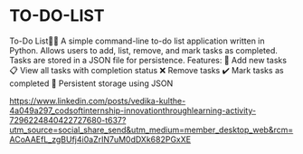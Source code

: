 # TO-DO-LIST
To-Do List📝✅ A simple command-line to-do list application written in Python. Allows users to add, list, remove, and mark tasks as completed. Tasks are stored in a JSON file for persistence.  Features:  📌 Add new tasks 📋 View all tasks with completion status ❌ Remove tasks ✔️ Mark tasks as completed 💾 Persistent storage using JSON


https://www.linkedin.com/posts/vedika-kulthe-4a049a297_codsoftinternship-innovationthroughlearning-activity-7296224840422727680-t637?utm_source=social_share_send&utm_medium=member_desktop_web&rcm=ACoAAEfL_zgBUfj4i0aZrIN7uM0dDXk682PGxXE
